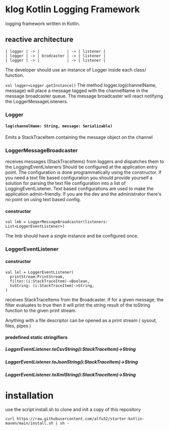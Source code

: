 # klog Kotlin Logging Framework

logging framework written in Kotlin.

## reactive architecture

```
| logger | -> |            | -> | listener |
| logger | -> | brodcaster | -> | listener |
| logger | -> |            | -> | listener |

```

The developer should use an instance of Logger
inside each class/ function.

`val logger=Logger.getInstance()`
The method logger.log(channelName, message) will place a message tagged with the channelName in the message broadcaster queue. The message broadcaster will react notifying the LoggerMessageListeners.

### Logger
#### `log(channelName: String, message: Serializable)`

Emits a StackTraceItem containing the message object on the channel
### LoggerMessageBroadcaster
receives messages (StackTraceItems) from loggers and dispatches them to the LoggingEventListeners
Should be configured at the application entry point.
The configuration is done programmatically using the constructor.
If you need a text file based configuration you should provide yourself a solution for parsing the text file configuration into a list of LoggingEventListener.
Text based configurations are used to make the application admin-friendly.
If you are the dev and the administrator there's no point on using text based config.
#### constructor

`val lmb = LoggerMessageBroadcaster(listeners: List<LoggerEventListener>)`

The lmb should have a single instance and be configured once.

### LoggerEventListener
#### constructor

```
val lel = LoggerEventListener(
  printStream:PrintStream,
  filter:(i:StackTraceItem)->Boolean,
  toString: (i:StackTraceItem)->String,
)
```
receives StackTraceItems from the Broadcaster.
If for a given message, the filter evaluates to true then it will print the string result of the toString function to the given print stream.

Anything with a file descriptor can be opened as a print stream ( sysout, files, pipes )
#### predefined static stringifiers
##### LoggerEventListener.toCsvString(i:StackTraceItem)->String

##### LoggerEventListener.toJsonString(i:StackTraceItem)->String

##### LoggerEventListener.toXmlString(i:StackTraceItem)->String


# installation

use  the script install.sh to clone and init a copy of this repository

`curl https://raw.githubusercontent.com/alfu32/starter-kotlin-maven/main/install.sh | sh -`
